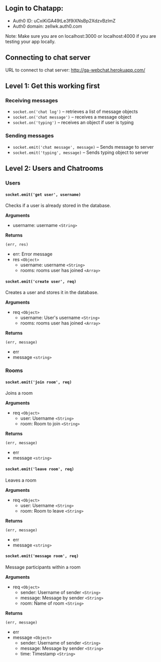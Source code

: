 ## Login to Chatapp:
- Auth0 ID: uCxiKiGA49tLe3f9iXNsBp2XdzvBzImZ
- Auth0 domain: zellwk.auth0.com

Note: Make sure you are on localhost:3000 or localhost:4000 if you are testing your app locally.

## Connecting to chat server

URL to connect to chat server: http://ga-webchat.herokuapp.com/

## Level 1: Get this working first

### Receiving messages 

- `socket.on('chat log')` – retrieves a list of message objects
- `socket.on('chat message')` – receives a message object
- `socket.on('typing')` – receives an object if user is typing

### Sending messages 

- `socket.emit('chat message', message)` – Sends message to server
- `socket.emit('typing', message)` – Sends typing object to server

## Level 2: Users and Chatrooms

### Users 

#### `socket.emit('get user', username)`

Checks if a user is already stored in the database. 

**Arguments** 

- username: username `<String>` 

**Returns**

```
(err, res)
```

- err: Error message 
- res `<Object>`
  + username: username `<String>`
  + rooms: rooms user has joined `<Array>`

#### `socket.emit('create user', req)`

Creates a user and stores it in the database.

**Arguments** 

- req `<Object>`
  + username: User's username `<String>`
  + rooms: rooms user has joined `<Array>`

**Returns**

```
(err, message)
```

- err 
- message `<string>`

### Rooms

#### `socket.emit('join room', req)`

Joins a room

**Arguments**

- req `<Object>`
  + user: Username `<String>`
  + room: Room to join `<String>`

**Returns**

```
(err, message)
```

- err 
- message `<string>`

#### `socket.emit('leave room', req)`

Leaves a room

**Arguments**

- req `<Object>`
  + user: Username `<String>`
  + room: Room to leave `<String>`

**Returns**

```
(err, message)
```

- err 
- message `<string>`

#### `socket.emit('message room', req)`

Message participants within a room

**Arguments**

- req `<Object>`
  + sender: Username of sender `<String>`
  + message: Message by sender `<String>`
  + room: Name of room `<String>`

**Returns**

```
(err, message)
```

- err 
- message `<Object>`
  + sender: Username of sender `<String>`
  + message: Message by sender `<String>`
  + time: Timestamp `<String>`